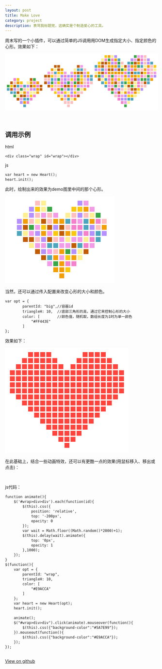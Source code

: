 ```yaml
---
layout: post
title: Make Love
category: project
description: 表骂我标题党，这确实是个制造爱心的工具。
---
```



周末写的一个小插件，可以通过简单的JS调用用DOM生成指定大小、指定颜色的心形。效果如下：

![demo](/images/heart/demo.jpg)

<br />

调用示例
----

html

	<div class="wrap" id="wrap"></div>

js

	var heart = new Heart();
	heart.init();


此时，绘制出来的效果为demo图里中间的那个心形。

![default](/images/heart/default.jpg)



当然，还可以通过传入配置来改变心形的大小和颜色。

	var opt = {
			parentId: "big",//容器id
			triangleH: 10,  //底部三角形的高，通过它来控制心形的大小
			color: [		//颜色值，随机取，数组长度为1时为单一颜色
				"#FF443E"
			]
	};

效果如下：

![big](/images/heart/big.jpg)



在此基础上，结合一些动画特效，还可以有更酷一点的效果(用鼠标移入、移出或点击)：

<div id="wrap" style="display:inline-block;"></div>
<script type="text/javascript" src="/js/heart.js"></script>

js代码：

	function animate(){
		$('#wrap>div>div').each(function(id){
			$(this).css({
				position: 'relative',
				top: '-200px',
				opacity: 0
			});
			var wait = Math.floor((Math.random()*2000)+1);
			$(this).delay(wait).animate({
				top: '0px',
				opacity: 1
			},1000);
		});
	}
	$(function(){
		var opt = {
			parentId: "wrap",
			triangleH: 10,
			color: [
				"#E9ACCA"
			]
		};
		var heart = new Heart(opt);
		heart.init();
		
		animate();
		$("#wrap>div>div").click(animate).mouseover(function(){
			$(this).css({"background-color":"#5A7E99"});
		}).mouseout(function(){
			$(this).css({"background-color":"#E9ACCA"});
		});
	});

<br />
<a class="git-btn" href="https://github.com/helloiamkitty/Heart">View on github</a>